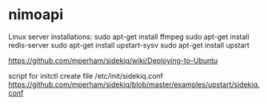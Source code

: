 # nimoapi

Linux server installations:
sudo apt-get install ffmpeg
sudo apt-get install redis-server
sudo apt-get install upstart-sysv
sudo apt-get install upstart


https://github.com/mperham/sidekiq/wiki/Deploying-to-Ubuntu

script for initctl
create file /etc/init/sidekiq.conf
https://github.com/mperham/sidekiq/blob/master/examples/upstart/sidekiq.conf
